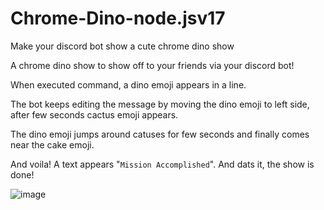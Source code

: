 # Chrome-Dino-node.jsv17
Make your discord bot show a cute chrome dino show

A chrome dino show to show off to your friends via your discord bot!

When executed command, a dino emoji appears in a line.

The bot keeps editing the message by moving the dino emoji to left side, after few seconds cactus emoji appears.

The dino emoji jumps around catuses for few seconds and finally comes near the cake emoji.

And voila! A text appears "`Mission Accomplished`". And dats it, the show is done!



![image](https://github.com/user-attachments/assets/eceb11aa-dab4-4c7c-8f8c-70ffce86529e)
